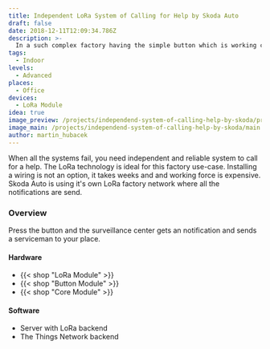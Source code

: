 ```yaml
---
title: Independent LoRa System of Calling for Help by Skoda Auto
draft: false
date: 2018-12-11T12:09:34.786Z
description: >-
  In a such complex factory having the simple button which is working completely separate all of other system can be an advantage.
tags:
  - Indoor
levels:
  - Advanced
places:
  - Office
devices:
  - LoRa Module
idea: true
image_preview: /projects/independend-system-of-calling-help-by-skoda/preview.jpg
image_main: /projects/independend-system-of-calling-help-by-skoda/main.jpg
author: martin_hubacek
---
```


When all the systems fail, you need independent and reliable system to call for a help. The LoRa technology is ideal for this factory use-case. Installing a wiring is not an option, it takes weeks and and working force is expensive. Skoda Auto is using it's own LoRa factory network where all the notifications are send.

### Overview

Press the button and the surveillance center gets an notification and sends a serviceman to your place.

#### Hardware

* {{< shop "LoRa Module" >}}
* {{< shop "Button Module" >}}
* {{< shop "Core Module" >}}

#### Software

* Server with LoRa backend
* The Things Network backend

